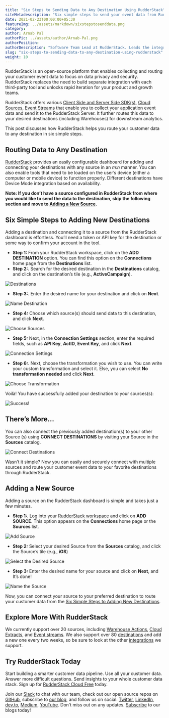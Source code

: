 ```yaml
---
title: "Six Steps to Sending Data to Any Destination Using RudderStack"
siteMetadescription: "Six simple steps to send your event data from RudderStack from any source to any destination of your choice to gain business insights using customer data analytics."
date: 2021-02-23T00:00:00+05:30
featureImg: ../assets/markdown/sixstepstosenddata.png
category:
author: Arnab Pal
authorPic: ../assets/author/Arnab-Pal.png
authorPosition:
authorDescription: "Software Team Lead at RudderStack. Leads the integrations team, and specializes in Java and Android development."
slug: "six-steps-to-sending-data-to-any-destination-using-rudderstack"
weight: 10
---
```


RudderStack is an open-source platform that enables collecting and routing your customer event data to focus on data privacy and security. RudderStack replaces the need to build separate integration with each third-party tool and unlocks rapid iteration for your product and growth teams.

RudderStack offers various [Client Side and Server Side SDK(s)](https://docs.rudderstack.com/rudderstack-sdk-integration-guides), [Cloud Sources](https://docs.rudderstack.com/cloud-extract-sources), [Event Streams](https://docs.rudderstack.com/rudderstack-event-streams) that enable you to collect your application event data and send it to the RudderStack Server. It further routes this data to your desired destinations (including Warehouses) for downstream analytics.

This post discusses how RudderStack helps you route your customer data to any destination in six simple steps.   


## Routing Data to Any Destination

[RudderStack](https://app.rudderstack.com/) provides an easily configurable dashboard for adding and connecting your destinations with any source in an _m:n_ manner. You can also enable tools that need to be loaded on the user’s device (either a computer or mobile device) to function properly. Different destinations have Device Mode integration based on availability.

**Note: If you don’t have a source configured in RudderStack from where you would like to send the data to the destination, skip the following section and move to [Adding a New Source](#adding-a-new-source).**


## Six Simple Steps to Adding New Destinations

Adding a destination and connecting it to a source from the RudderStack dashboard is effortless. You’ll need a token or API key for the destination or some way to confirm your account in the tool. 



*   **Step 1:** From your RudderStack workspace, click on the **ADD DESTINATION** option. You can find this option on the **Connections** home page from the **Destinations** list.
*   **Step 2:**. Search for the desired destination in the **Destinations** catalog, and click on the destination’s tile (e.g., **ActiveCampaign**).



![Destinations](../assets/markdown/AddSourcedirectory.png)


*   **Step 3:**. Enter the desired name for your destination and click on **Next**.

    

![Name Destination](../assets/markdown/Adddestination.png)


*   **Step 4:** Choose which source(s) should send data to this destination, and click **Next**.

    


![Choose Sources](../assets/markdown/ConnectSources.png)


*   **Step 5:** Next, in the **Connection Settings** section, enter the required fields, such as **API Key**, **ActID**, **Event Key**, and click **Next**.  

    

![Connection Settings](../assets/markdown/Connectionsettingsdestination.png)


*   **Step 6:**. Next, choose the transformation you wish to use. You can write your custom transformation and select it. Else, you can select **No transformation needed** and click **Next**.

    

![Choose Transformation](../assets/markdown/Addtransformation.png)



   Voilà! You have successfully added your destination to your sources(s):



![Success!](../assets/markdown/Destinationdetails.png)



## There’s More...

You can also connect the previously added destination(s) to your other Source (s) using **CONNECT DESTINATIONS** by visiting your Source in the **Sources** catalog.




![Connect Destinations](../assets/markdown/Sourcedetails.png)


Wasn’t it simple? Now you can easily and securely connect with multiple sources and route your customer event data to your favorite destinations through RudderStack.


## Adding a New Source

Adding a source on the RudderStack dashboard is simple and takes just a few minutes.



*   **Step 1:**. Log into your [RudderStack workspace](http://app.rudderstack.com/) and click on **ADD SOURCE**. This option appears on the **Connections** home page or the **Sources** list.

    



![Add Source](../assets/markdown/SourceHomepage.png)


*   **Step 2:** Select your desired Source from the **Sources** catalog, and click the Source’s tile (e.g., **iOS**)

    


![Select the Desired Source](../assets/markdown/AddSourcedirectory.png)


*   **Step 3:** Enter the desired name for your source and click on **Next**, and It’s done!

    

![Name the Source](../assets/markdown/NamingSource.png)



Now, you can connect your source to your preferred destination to route your customer data from the [Six Simple Steps to Adding New Destinations](#six-simple-steps-to-adding-new-destinations).


## Explore More With RudderStack

We currently support over 20 sources, including [Warehouse Actions](https://docs.rudderstack.com/warehouse-actions), [Cloud Extracts](https://docs.rudderstack.com/cloud-extract-sources), and [Event streams](https://docs.rudderstack.com/rudderstack-event-streams). We also support over 80 [destinations](https://docs.rudderstack.com/destinations) and add a new one every two weeks, so be sure to look at the other [integrations](https://rudderstack.com/integration/) we support.    

## Try RudderStack Today

Start building a smarter customer data pipeline. Use all your customer data. Answer more difficult questions. Send insights to your whole customer data stack. Sign up for [RudderStack Cloud Free](https://app.rudderlabs.com/signup?type=freetrial) today.

Join our [Slack](https://resources.rudderstack.com/join-rudderstack-slack) to chat with our team, check out our open source repos on [GitHub](https://github.com/rudderlabs), subscribe to [our blog](https://rudderstack.com/blog/), and follow us on social: [Twitter](https://twitter.com/RudderStack), [LinkedIn](https://www.linkedin.com/company/rudderlabs/), [dev.to](https://dev.to/rudderstack), [Medium](https://rudderstack.medium.com/), [YouTube](https://www.youtube.com/channel/UCgV-B77bV_-LOmKYHw8jvBw). Don’t miss out on any updates. [Subscribe](https://rudderstack.com/blog/) to our blogs today!